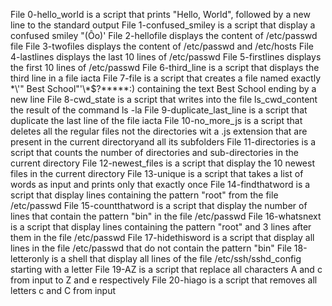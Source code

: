 File 0-hello_world is a script that prints "Hello, World", followed by a new line to the standard output
File 1-confused_smiley is a script that display a confused smiley "(Ôo)'
File 2-hellofile displays the content of /etc/passwd file
File 3-twofiles displays the content of /etc/passwd and /etc/hosts
File 4-lastlines displays the last 10 lines of /etc/passwd
File 5-firstlines displays  the first 10 lines of /etc/passwd
File 6-third_line is a script that displays the third line in a file iacta
File 7-file is a script that creates a file named exactly \*\\'" Best School"\'\\*$\?\*\*\*\*\*:) containing the text Best School ending by a new line
File 8-cwd_state is a script that writes into the file ls_cwd_content the result of the command ls -la
File 9-duplicate_last_line is a script that duplicate the last line of the file iacta
File 10-no_more_js is a script that deletes all the regular files not the directories wit a .js extension that are present in the current directoryand all its subfolders
File 11-directories is a script that counts the number of directories and sub-directories in the current directory
File 12-newest_files is a script that display the 10 newest files in the current directory
File 13-unique is a script that takes a list of words as input and prints only that exactly once
File 14-findthatword is a script that display lines containing the pattern "root" from the file /etc/passwd
File 15-countthatword is a script that display the number of lines that contain the pattern "bin" in the file /etc/passwd
File 16-whatsnext is a script that display lines containing the pattern "root" and 3 lines after them in the file /etc/passwd
File 17-hidethisword is a script that display all lines in the file /etc/passwd that do not contain the pattern "bin"
File 18-letteronly is a shell that display all lines of the file /etc/ssh/sshd_config starting with a letter
File 19-AZ is a script that replace all characters A and c from input to  Z and e respectively
File 20-hiago is a script that removes all letters c and C from input                 
